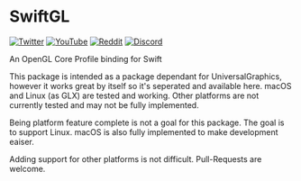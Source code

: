# SwiftGL
[![Twitter](https://img.shields.io/twitter/follow/stregasgate?style=social)](https://twitter.com/stregasgate)
[![YouTube](https://img.shields.io/youtube/channel/subscribers/UCBXFkK2B4w9856wBJfCGufg?label=Subscribe&style=social)](https://youtube.com/stregasgate)
[![Reddit](https://img.shields.io/reddit/subreddit-subscribers/stregasgate?style=social)](https://www.reddit.com/r/stregasgate/)
[![Discord](https://img.shields.io/discord/641809158051725322?label=Hang%20Out&logo=Discord&style=social)](https://discord.gg/5JdRJhD)

An OpenGL Core Profile binding for Swift

This package is intended as a package dependant for UniversalGraphics, however it works great by itself so it's seperated and available here.
macOS and Linux (as GLX) are tested and working. Other platforms are not currently tested and may not be fully implemented.

Being platform feature complete is not a goal for this package. The goal is to support Linux. macOS is also fully implemented to make development eaiser.

Adding support for other platforms is not difficult. Pull-Requests are welcome.
